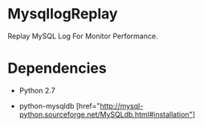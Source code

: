 MysqllogReplay
==============

Replay MySQL Log For Monitor Performance.


Dependencies
==============

* Python 2.7

* python-mysqldb [href="http://mysql-python.sourceforge.net/MySQLdb.html#installation"]

